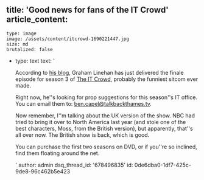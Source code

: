 title: 'Good news for fans of the IT Crowd'
article_content:
  -
    type: image
    image: /assets/content/itcrowd-1690221447.jpg
    size: md
    brutalized: false
  -
    type: text
    text: '<p>According to <a href="http://whythatsdelightful.wordpress.com/2008/08/12/be-my-hive-brain/">his blog</a>, Graham Linehan has just delivered the finale episode for season 3 of <a href="http://en.wikipedia.org/wiki/The_IT_Crowd">The IT Crowd</a>, probably the funniest sitcom ever made.</p><p>Right now, he''s looking for prop suggestions for this season''s IT office.  You can email them to: ben.capel@talkbackthames.tv.</p><p>Now remember, I''m talking about the UK version of the show.  NBC had tried to bring it over to North America last year (and stole one of the best characters, Moss, from the British version), but apparently, that''s all over now.  The British show is back, which is good.</p><p>You can purchase the first two seasons on DVD, or if you''re so inclined, find them floating around the net. </p>'
author: admin
dsq_thread_id: '678496835'
id: 0de6dba0-1df7-425c-9de8-96c462b5e423
